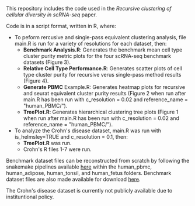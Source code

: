 This repository includes the code used in the *Recursive clustering of cellular diversity in scRNA-seq* paper.

Code is in a script format, written in R, where:
  - To peform rercusive and single-pass equivalent clustering analysis, file main.R is run for a variety of resolutions for each dataset, then:
      - **Benchmark Analysis.R**: Generates the benchmark mean cell type cluster purity metric plots for the four scRNA-seq benchmark datasets (Figure 3).
      - **Relative Cell Type Performance.R**: Generates scatter plots of cell type cluster purity for recursive verus single-pass method results (Figure 4).
      - **Generate PBMC** Example.R: Generates heatmap plots for recursive and seurat equivalent cluster purity results (Figure 2 when run after main.R has been run with c_resolution = 0.02 and reference_name = "human_PBMC/").
      - **TreePlot.R**:  Generates hierarchical clustering tree plots (Figure 1 when run after main.R has been run with c_resolution = 0.02 and reference_name = "human_PBMC/").
  - To analyze the Crohn's disease dataset, main.R was run with is_helmsley=TRUE and c_resolution = 0.1, then:
      - **TreePlot.R** was run.
      - Crohn's R files 1-7 were run.
   
Benchmark dataset files can be reconstructed from scratch by following the snakemake pipelines available [here](https://github.com/satijalab/azimuth-references) within the human_pbmc, human_adipose, human_tonsil, and human_fetus folders.
Benchmark dataset files are also made available for download [here](https://drive.google.com/file/d/1Gbm7U6pvKWmEv3ZotuJRxA4oj4tIWSVS/view?usp=sharing).

The Crohn's disease dataset is currently not publicly available due to instituntional policy.
